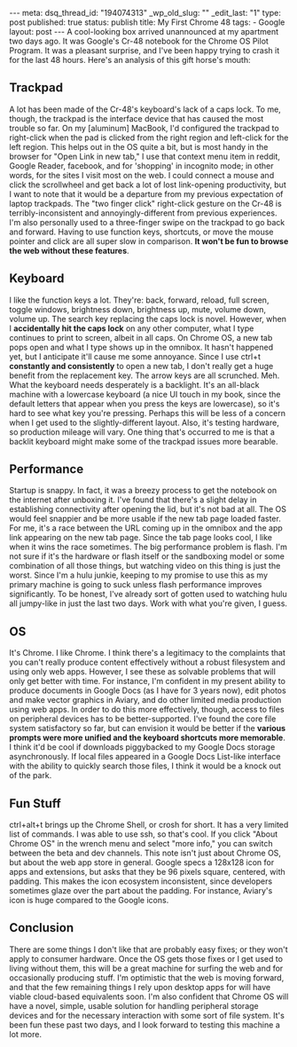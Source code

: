 --- meta: dsq_thread_id: "194074313" _wp_old_slug: "" _edit_last: "1" type: post published: true status: publish title: My First Chrome 48 tags: - Google layout: post --- A cool-looking box arrived unannounced at my apartment two days ago. It was Google's Cr-48 notebook for the Chrome OS Pilot Program. It was a pleasant surprise, and I've been happy trying to crash it for the last 48 hours. Here's an analysis of this gift horse's mouth: 

## Trackpad

A lot has been made of the Cr-48's keyboard's lack of a caps lock. To me,
though, the trackpad is the interface device that has caused the most trouble
so far. On my [aluminum] MacBook, I'd configured the trackpad to right-click
when the pad is clicked from the right region and left-click for the left
region. This helps out in the OS quite a bit, but is most handy in the browser
for "Open Link in new tab," I use that context menu item in reddit, Google
Reader, facebook, and for 'shopping' in incognito mode; in other words, for
the sites I visit most on the web. I could connect a mouse and click the
scrollwheel and get back a lot of lost link-opening productivity, but I want
to note that it would be a departure from my previous expectation of laptop
trackpads. The "two finger click" right-click gesture on the Cr-48 is
terribly-inconsistent and annoyingly-different from previous experiences. I'm
also personally used to a three-finger swipe on the trackpad to go back and
forward. Having to use function keys, shortcuts, or move the mouse pointer and
click are all super slow in comparison. **It won't be fun to browse the web
without these features**.

## Keyboard

I like the function keys a lot. They're: back, forward, reload, full screen,
toggle windows, brightness down, brightness up, mute, volume down, volume up.
The search key replacing the caps lock is novel. However, when I
**accidentally hit the caps lock** on any other computer, what I type
continues to print to screen, albeit in all caps. On Chrome OS, a new tab pops
open and what I type shows up in the omnibox. It hasn't happened yet, but I
anticipate it'll cause me some annoyance. Since I use ctrl+t **constantly and
consistently** to open a new tab, I don't really get a huge benefit from the
replacement key. The arrow keys are all scrunched. Meh. What the keyboard
needs desperately is a backlight. It's an all-black machine with a lowercase
keyboard (a nice UI touch in my book, since the default letters that appear
when you press the keys are lowercase), so it's hard to see what key you're
pressing. Perhaps this will be less of a concern when I get used to the
slightly-different layout. Also, it's testing hardware, so production mileage
will vary. One thing that's occurred to me is that a backlit keyboard might
make some of the trackpad issues more bearable.

## Performance

Startup is snappy. In fact, it was a breezy process to get the notebook on the
internet after unboxing it. I've found that there's a slight delay in
establishing connectivity after opening the lid, but it's not bad at all. The
OS would feel snappier and be more usable if the new tab page loaded faster.
For me, it's a race between the URL coming up in the omnibox and the app link
appearing on the new tab page. Since the tab page looks cool, I like when it
wins the race sometimes. The big performance problem is flash. I'm not sure if
it's the hardware or flash itself or the sandboxing model or some combination
of all those things, but watching video on this thing is just the worst. Since
I'm a hulu junkie, keeping to my promise to use this as my primary machine is
going to suck unless flash performance improves significantly. To be honest,
I've already sort of gotten used to watching hulu all jumpy-like in just the
last two days. Work with what you're given, I guess.

## OS

It's Chrome. I like Chrome. I think there's a legitimacy to the complaints
that you can't really produce content effectively without a robust filesystem
and using only web apps. However, I see these as solvable problems that will
only get better with time. For instance, I'm confident in my present ability
to produce documents in Google Docs (as I have for 3 years now), edit photos
and make vector graphics in Aviary, and do other limited media production
using web apps. In order to do this more effectively, though, access to files
on peripheral devices has to be better-supported. I've found the core file
system satisfactory so far, but can envision it would be better if the
**various prompts were more unified and the keyboard shortcuts more
memorable**. I think it'd be cool if downloads piggybacked to my Google Docs
storage asynchronously. If local files appeared in a Google Docs List-like
interface with the ability to quickly search those files, I think it would be
a knock out of the park.

## Fun Stuff

ctrl+alt+t brings up the Chrome Shell, or crosh for short. It has a very
limited list of commands. I was able to use ssh, so that's cool. If you click
"About Chrome OS" in the wrench menu and select "more info," you can switch
between the beta and dev channels. This note isn't just about Chrome OS, but
about the web app store in general. Google specs a 128x128 icon for apps and
extensions, but asks that they be 96 pixels square, centered, with padding.
This makes the icon ecosystem inconsistent, since developers sometimes glaze
over the part about the padding. For instance, Aviary's icon is huge compared
to the Google icons.

## Conclusion

There are some things I don't like that are probably easy fixes; or they won't
apply to consumer hardware. Once the OS gets those fixes or I get used to
living without them, this will be a great machine for surfing the web and for
occasionally producing stuff. I'm optimistic that the web is moving forward,
and that the few remaining things I rely upon desktop apps for will have
viable cloud-based equivalents soon. I'm also confident that Chrome OS will
have a novel, simple, usable solution for handling peripheral storage devices
and for the necessary interaction with some sort of file system. It's been fun
these past two days, and I look forward to testing this machine a lot more.

